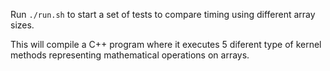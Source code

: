 Run `./run.sh` to start a set of tests to compare timing using different array sizes.

This will compile a C++ program where it executes 5 diferent type of kernel methods representing mathematical operations on arrays.
